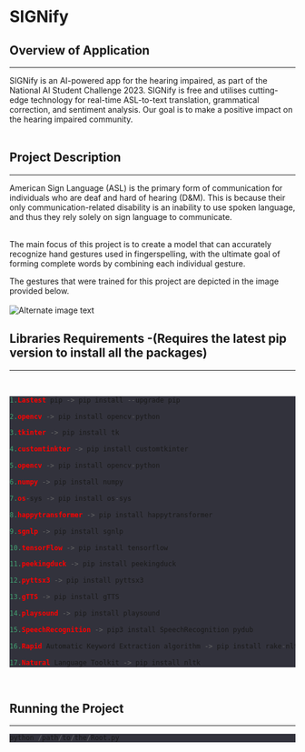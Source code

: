 # SIGNify


## Overview of Application
<hr> 
SIGNify is an AI-powered app for the hearing impaired, as part of the National AI Student Challenge 2023. SIGNify is free and utilises cutting-edge technology for real-time ASL-to-text translation, grammatical correction, and sentiment analysis. Our goal is to make a positive impact on the hearing impaired community.
<br /><br />

## Project Description 
<hr> 
American Sign Language (ASL) is the primary form of communication for individuals who are deaf and hard of hearing (D&M). This is because their only communication-related disability is an inability to use spoken language, and thus they rely solely on sign language to communicate.<br /><br />

The main focus of this project is to create a model that can accurately recognize hand gestures used in fingerspelling, with the ultimate goal of forming complete words by combining each individual gesture.

The gestures that were trained for this project are depicted in the image provided below.<br/><br/>
![Alternate image text](https://t4.ftcdn.net/jpg/03/60/42/61/360_F_360426181_xubOrGR3vGFq8C2K2xpamRsJujyrCPvz.jpg)



## Libraries Requirements -(Requires the latest pip version to install all the packages)
<hr>
<br/>

<div style="background-color: rgb(50, 50, 60);">

``` python
1.Lastest pip -> pip install --upgrade pip

2.opencv -> pip install opencv-python

3.tkinter -> pip install tk

4.customtinkter -> pip install customtkinter 

5.opencv -> pip install opencv-python

6.numpy -> pip install numpy

7.os-sys -> pip install os-sys

8.happytransformer -> pip install happytransformer

9.sgnlp -> pip install sgnlp

10.tensorFlow -> pip install tensorflow 

11.peekingduck -> pip install peekingduck

12.pyttsx3 -> pip install pyttsx3

13.gTTS -> pip install gTTS

14.playsound -> pip install playsound

15.SpeechRecognition -> pip3 install SpeechRecognition pydub

16.Rapid Automatic Keyword Extraction algorithm -> pip install rake-nltk

17.Natural Language Toolkit -> pip install nltk
```
</div><br/>

## Running the Project
<hr>

<div style="background-color: rgb(50, 50, 60);">

``` python
python /path/to/the/Root.py
``` 
</div>